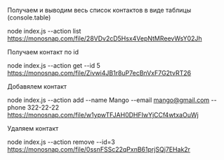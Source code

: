 Получаем и выводим весь список контактов в виде таблицы (console.table)

node index.js --action list
https://monosnap.com/file/28VDv2cD5Hsx4VepNtMReevWsY02Jh

Получаем контакт по id

node index.js --action get --id 5
https://monosnap.com/file/Zivwi4JB1r8uP7ecBnVxF7G2tvRT26

Добавялем контакт

node index.js --action add --name Mango --email mango@gmail.com --phone 322-22-22
https://monosnap.com/file/w1ypwTFJAH0DHFIwYjCCf4wtxaOuWj

Удаляем контакт

node index.js --action remove --id=3
https://monosnap.com/file/0ssnFSSc22qPxnB61prjSQj7EHak2r
